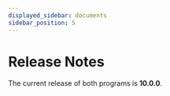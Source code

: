 ```yaml
---
displayed_sidebar: documents
sidebar_position: 5
---
```


# Release Notes

The current release of both programs is **10.0.0**.
